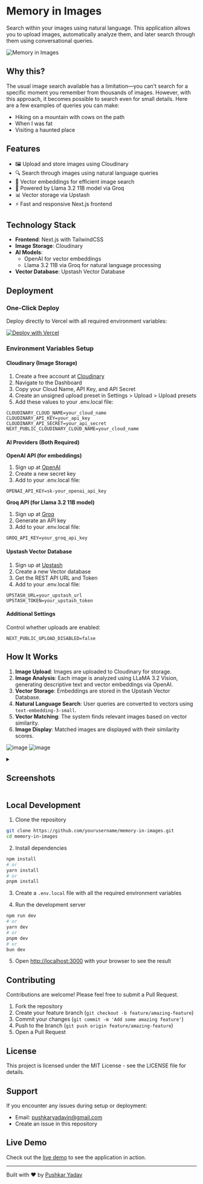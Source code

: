 # Memory in Images

Search within your images using natural language. This application allows you to upload images, automatically analyze them, and later search through them using conversational queries.

![Memory in Images](https://memory-in-images.vercel.app/banner.jpg)

## Why this?

The usual image search available has a limitation—you can't search for a specific moment you remember from thousands of images. However, with this approach, it becomes possible to search even for small details. Here are a few examples of queries you can make:

- Hiking on a mountain with cows on the path
- When I was fat
- Visiting a haunted place

## Features

- 🖼️ Upload and store images using Cloudinary
- 🔍 Search through images using natural language queries
- 🧠 Vector embeddings for efficient image search
- 🤖 Powered by Llama 3.2 11B model via Groq
- 📊 Vector storage via Upstash
- ⚡ Fast and responsive Next.js frontend

## Technology Stack

- **Frontend**: Next.js with TailwindCSS
- **Image Storage**: Cloudinary
- **AI Models**:
  - OpenAI for vector embeddings
  - Llama 3.2 11B via Groq for natural language processing
- **Vector Database**: Upstash Vector Database

## Deployment

### One-Click Deploy

Deploy directly to Vercel with all required environment variables:

[![Deploy with Vercel](https://vercel.com/button)](https://vercel.com/new/clone?repository-url=https%3A%2F%2Fgithub.com%2Fpushkarydv%2Fmemory-in-images&env=CLOUDINARY_CLOUD_NAME,CLOUDINARY_API_KEY,CLOUDINARY_API_SECRET,NEXT_PUBLIC_CLOUDINARY_CLOUD_NAME,GROQ_API_KEY,OPENAI_API_KEY,UPSTASH_URL,UPSTASH_TOKEN,NEXT_PUBLIC_UPLOAD_DISABLED&envDescription=Please%20visit%20memory-in-images.vercel.app%2Fdeploy%20to%20know%20how%20to%20get%20and%20set%20these%20up&envLink=https%3A%2F%2Fmemory-in-images.vercel.app%2Fdeploy&project-name=memory-in-images&repository-name=memory-in-images&demo-title=Memory%20In%20Images&demo-description=Search%20within%20your%20images%20using%20natural%20language.&demo-url=https%3A%2F%2Fmemory-in-images.vercel.app&demo-image=https%3A%2F%2Fmemory-in-images.vercel.app%2Fbanner.jpg)

### Environment Variables Setup

#### Cloudinary (Image Storage)
1. Create a free account at [Cloudinary](https://cloudinary.com/users/register/free)
2. Navigate to the Dashboard
3. Copy your Cloud Name, API Key, and API Secret
4. Create an unsigned upload preset in Settings > Upload > Upload presets
5. Add these values to your .env.local file:
```
CLOUDINARY_CLOUD_NAME=your_cloud_name
CLOUDINARY_API_KEY=your_api_key
CLOUDINARY_API_SECRET=your_api_secret
NEXT_PUBLIC_CLOUDINARY_CLOUD_NAME=your_cloud_name
```

#### AI Providers (Both Required)

**OpenAI API (for embeddings)**
1. Sign up at [OpenAI](https://platform.openai.com/)
2. Create a new secret key
3. Add to your .env.local file:
```
OPENAI_API_KEY=sk-your_openai_api_key
```

**Groq API (for Llama 3.2 11B model)**
1. Sign up at [Groq](https://console.groq.com/)
2. Generate an API key
3. Add to your .env.local file:
```
GROQ_API_KEY=your_groq_api_key
```

#### Upstash Vector Database
1. Sign up at [Upstash](https://upstash.com/)
2. Create a new Vector database
3. Get the REST API URL and Token
4. Add to your .env.local file:
```
UPSTASH_URL=your_upstash_url
UPSTASH_TOKEN=your_upstash_token
```

#### Additional Settings
Control whether uploads are enabled:
```
NEXT_PUBLIC_UPLOAD_DISABLED=false
```

## How It Works

1. **Image Upload**: Images are uploaded to Cloudinary for storage.
2. **Image Analysis**: Each image is analyzed using LLaMA 3.2 Vision, generating descriptive text and vector embeddings via OpenAI.
3. **Vector Storage**: Embeddings are stored in the Upstash Vector Database.
4. **Natural Language Search**: User queries are converted to vectors using `text-embedding-3-small`.
5. **Vector Matching**: The system finds relevant images based on vector similarity.
6. **Image Display**: Matched images are displayed with their similarity scores.

![image](https://github.com/user-attachments/assets/7da8120a-37d1-41b5-a879-5de5b3d1f102)
![image](https://github.com/user-attachments/assets/73a54251-6fd9-4c24-91b6-745fe62aab9f)



<details>
<summary><h2>Screenshots</h2></summary>

<img width="1280" alt="Screenshot 2025-03-03 at 7 01 45 AM" src="https://github.com/user-attachments/assets/77eda0ce-b532-426d-a70a-223a5ec4d9bd" />
<img width="1280" alt="Screenshot 2025-03-03 at 7 00 54 AM" src="https://github.com/user-attachments/assets/1a5ab261-e714-4dcc-b83c-9faac5a28d11" />
<img width="1280" alt="Screenshot 2025-03-03 at 7 00 24 AM" src="https://github.com/user-attachments/assets/dd0f9318-b7b8-47b2-a53d-958b5b9979ec" />
</details>

## Local Development

1. Clone the repository
```bash
git clone https://github.com/yourusername/memory-in-images.git
cd memory-in-images
```

2. Install dependencies
```bash
npm install
# or
yarn install
# or
pnpm install
```

3. Create a `.env.local` file with all the required environment variables

4. Run the development server
```bash
npm run dev
# or
yarn dev
# or
pnpm dev
# or
bun dev
```

5. Open [http://localhost:3000](http://localhost:3000) with your browser to see the result


## Contributing

Contributions are welcome! Please feel free to submit a Pull Request.

1. Fork the repository
2. Create your feature branch (`git checkout -b feature/amazing-feature`)
3. Commit your changes (`git commit -m 'Add some amazing feature'`)
4. Push to the branch (`git push origin feature/amazing-feature`)
5. Open a Pull Request

## License

This project is licensed under the MIT License - see the LICENSE file for details.

## Support

If you encounter any issues during setup or deployment:
- Email: pushkaryadavin@gmail.com
- Create an issue in this repository

## Live Demo

Check out the [live demo](https://memory-in-images.vercel.app) to see the application in action.

---

Built with ❤️ by [Pushkar Yadav](https://github.com/pushkarydv)
